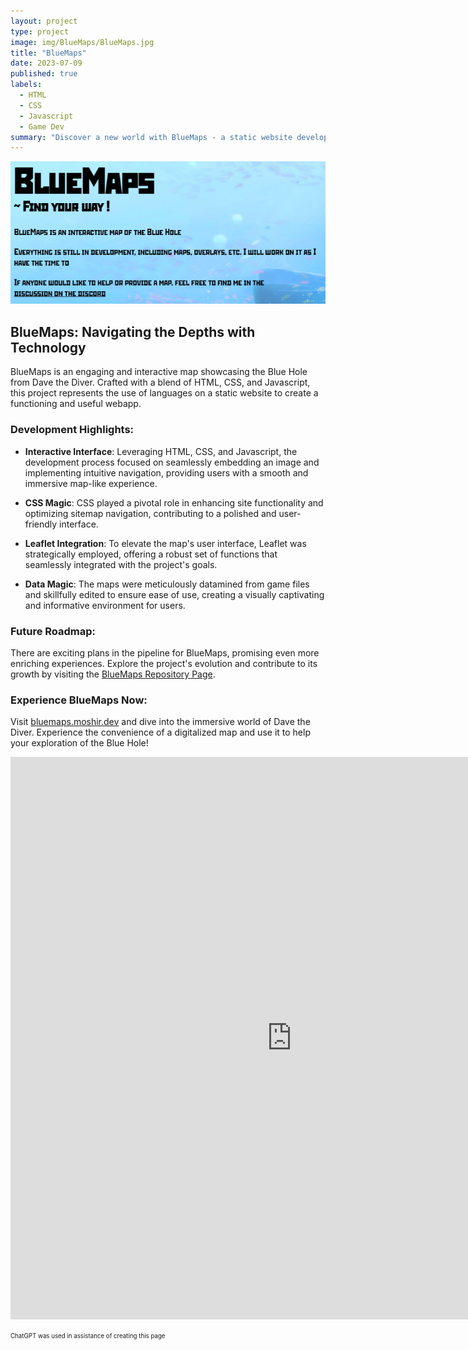 ```yaml
---
layout: project
type: project
image: img/BlueMaps/BlueMaps.jpg
title: "BlueMaps"
date: 2023-07-09
published: true
labels:
  - HTML
  - CSS
  - Javascript
  - Game Dev
summary: "Discover a new world with BlueMaps - a static website developed with a blend of languages to provide an interactive map for the game Dave the Diver."
---
```

<div class="text-center p-4">
  <img width="700px" src="../img/BlueMaps/About.png" class="img-thumbnail" >
</div>

## BlueMaps: Navigating the Depths with Technology

BlueMaps is an engaging and interactive map showcasing the Blue Hole from Dave the Diver. Crafted with a blend of HTML, CSS, and Javascript, this project represents the use of languages on a static website to create a functioning and useful webapp.

### Development Highlights:

- **Interactive Interface**: Leveraging HTML, CSS, and Javascript, the development process focused on seamlessly embedding an image and implementing intuitive navigation, providing users with a smooth and immersive map-like experience.

- **CSS Magic**: CSS played a pivotal role in enhancing site functionality and optimizing sitemap navigation, contributing to a polished and user-friendly interface.

- **Leaflet Integration**: To elevate the map's user interface, Leaflet was strategically employed, offering a robust set of functions that seamlessly integrated with the project's goals.

- **Data Magic**: The maps were meticulously datamined from game files and skillfully edited to ensure ease of use, creating a visually captivating and informative environment for users.

### Future Roadmap:

There are exciting plans in the pipeline for BlueMaps, promising even more enriching experiences. Explore the project's evolution and contribute to its growth by visiting the [BlueMaps Repository Page](https://github.com/MoshirMoshir/BlueMaps).

### Experience BlueMaps Now:

Visit [bluemaps.moshir.dev](https://bluemaps.moshir.dev/) and dive into the immersive world of Dave the Diver. Experience the convenience of a digitalized map and use it to help your exploration of the Blue Hole!

<div class="text-center p-4">
  <embed src="https://bluemaps.moshir.dev/map.html" style="width:900px; height: 900px;">
</div>


<sub><sup>ChatGPT was used in assistance of creating this page</sup></sub>